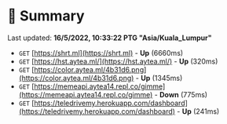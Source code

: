 # 📖 Summary
Last updated: **16/5/2022, 10:33:22 PTG "Asia/Kuala_Lumpur"**

- `GET` [https://shrt.ml](https://shrt.ml) - **Up** (6660ms)
- `GET` [https://hst.aytea.ml/](https://hst.aytea.ml/) - **Up** (320ms)
- `GET` [https://color.aytea.ml/4b31d6.png](https://color.aytea.ml/4b31d6.png) - **Up** (1345ms)
- `GET` [https://memeapi.aytea14.repl.co/gimme](https://memeapi.aytea14.repl.co/gimme) - **Down** (775ms)
- `GET` [https://teledrivemy.herokuapp.com/dashboard](https://teledrivemy.herokuapp.com/dashboard) - **Up** (241ms)
